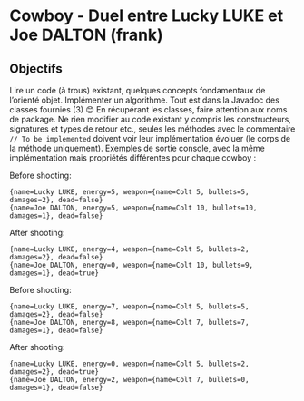 # Cowboy - Duel entre Lucky LUKE et Joe DALTON (frank)

## Objectifs

Lire un code (à trous) existant, quelques concepts fondamentaux de l’orienté objet. Implémenter un algorithme. Tout est dans la Javadoc des classes fournies (3) 😊 En récupérant les classes, faire attention aux noms de package. Ne rien modifier au code existant y compris les constructeurs, signatures et types de retour etc., seules les méthodes avec le commentaire `// To be implemented` doivent voir leur implémentation évoluer (le corps de la méthode uniquement). Exemples de sortie console, avec la même implémentation mais propriétés différentes pour chaque cowboy :

Before shooting:

```
{name=Lucky LUKE, energy=5, weapon={name=Colt 5, bullets=5, damages=2}, dead=false}
{name=Joe DALTON, energy=5, weapon={name=Colt 10, bullets=10, damages=1}, dead=false}
```

After shooting:

```
{name=Lucky LUKE, energy=4, weapon={name=Colt 5, bullets=2, damages=2}, dead=false}
{name=Joe DALTON, energy=0, weapon={name=Colt 10, bullets=9, damages=1}, dead=true}
```

Before shooting:

```
{name=Lucky LUKE, energy=7, weapon={name=Colt 5, bullets=5, damages=2}, dead=false}
{name=Joe DALTON, energy=8, weapon={name=Colt 7, bullets=7, damages=1}, dead=false}
```

After shooting:

```
{name=Lucky LUKE, energy=0, weapon={name=Colt 5, bullets=2, damages=2}, dead=true}
{name=Joe DALTON, energy=2, weapon={name=Colt 7, bullets=0, damages=1}, dead=false}
```
